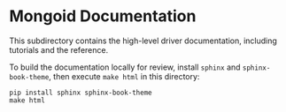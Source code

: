 Mongoid Documentation
=================================

This subdirectory contains the high-level driver documentation, including
tutorials and the reference.

To build the documentation locally for review, install `sphinx` and
`sphinx-book-theme`, then execute `make html` in this directory:

    pip install sphinx sphinx-book-theme
    make html

